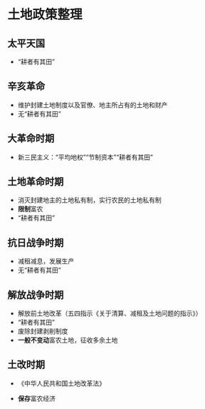 # 土地政策整理

## 太平天国

* “耕者有其田”

## 辛亥革命

* 维护封建土地制度以及官僚、地主所占有的土地和财产
* 无“耕者有其田”

## 大革命时期

* 新三民主义：“平均地权”“节制资本”“耕者有其田”

## 土地革命时期

* 消灭封建地主的土地私有制，实行农民的土地私有制
* **限制**富农
* “耕者有其田”

## 抗日战争时期

* 减租减息，发展生产
* 无“耕者有其田”

## 解放战争时期

* 解放前土地改革（五四指示《关于清算、减租及土地问题的指示》）
* “耕者有其田”
* 废除封建剥削制度
* **一般不变动**富农土地，征收多余土地

## 土改时期

* 《中华人民共和国土地改革法》

* **保存**富农经济